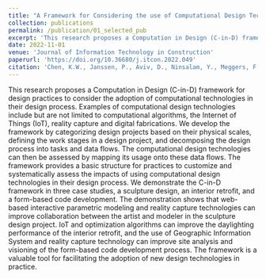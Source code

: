 ```yaml
---
title: "A Framework for Considering the use of Computational Design Technologies in the Built Environment Design Process"
collection: publications
permalink: /publication/01_selected_pub
excerpt: 'This research proposes a Computation in Design (C-in-D) framework for design practices to consider the adoption of computational technologies in their design process.'
date: 2022-11-01
venue: 'Journal of Information Technology in Construction'
paperurl: 'https://doi.org/10.36680/j.itcon.2022.049'
citation: 'Chen, K.W., Janssen, P., Aviv, D., Ninsalam, Y., Meggers, F., (2022). A framework for considering the use of computational design technologies in the built environment design process. ITcon 27, 1010–1027.'
---
```


This research proposes a Computation in Design (C-in-D) framework for design practices to consider the adoption of computational technologies in their design process. Examples of computational design technologies include but are not limited to computational algorithms, the Internet of Things (IoT), reality capture and digital fabrications. We develop the framework by categorizing design projects based on their physical scales, defining the work stages in a design project, and decomposing the design process into tasks and data flows. The computational design technologies can then be assessed by mapping its usage onto these data flows. The framework provides a basic structure for practices to customize and systematically assess the impacts of using computational design technologies in their design process. We demonstrate the C-in-D framework in three case studies, a sculpture design, an interior retrofit, and a form-based code development. The demonstration shows that web-based interactive parametric modeling and reality capture technologies can improve collaboration between the artist and modeler in the sculpture design project. IoT and optimization algorithms can improve the daylighting performance of the interior retrofit, and the use of Geographic Information System and reality capture technology can improve site analysis and visioning of the form-based code development process. The framework is a valuable tool for facilitating the adoption of new design technologies in practice.
